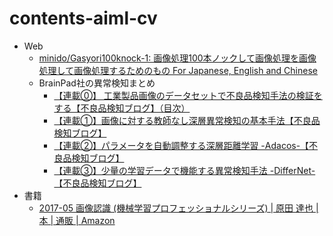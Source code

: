 # contents-aiml-cv

- Web
  - [minido/Gasyori100knock-1: 画像処理100本ノックして画像処理を画像処理して画像処理するためのもの For Japanese, English and Chinese](https://github.com/minido/Gasyori100knock-1)
  - BrainPad社の異常検知まとめ
    - [【連載⓪】 工業製品画像のデータセットで不良品検知手法の検証をする【不良品検知ブログ】（目次）](https://blog.brainpad.co.jp/entry/2020/12/04/113000)
    - [【連載①】画像に対する教師なし深層異常検知の基本手法【不良品検知ブログ】](https://blog.brainpad.co.jp/entry/2020/12/11/110000)
    - [【連載②】パラメータを自動調整する深層距離学習 -Adacos-【不良品検知ブログ】](https://blog.brainpad.co.jp/entry/2020/12/24/123000)
    - [【連載③】少量の学習データで機能する異常検知手法 -DifferNet-【不良品検知ブログ】](https://blog.brainpad.co.jp/entry/2021/01/15/110000)
- 書籍
  - [2017-05 画像認識 (機械学習プロフェッショナルシリーズ) | 原田 達也 |本 | 通販 | Amazon](https://www.amazon.co.jp/dp/4061529129?ref_=cm_sw_r_cp_ud_dp_SCQGEQEVHHVNNF0MZVHC)